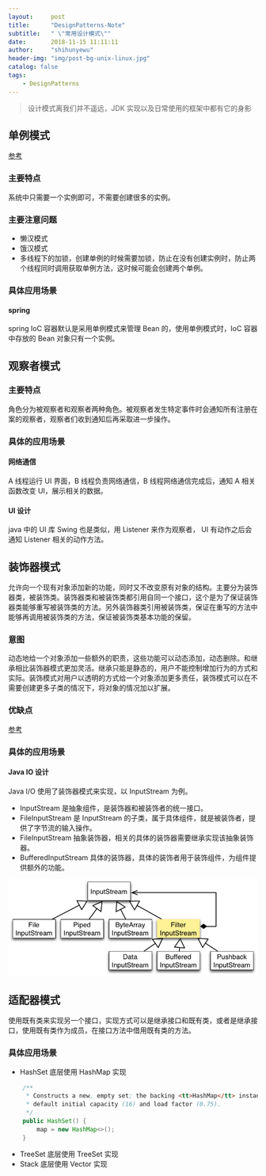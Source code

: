 ```yaml
---
layout:     post
title:      "DesignPatterns-Note"
subtitle:   " \"常用设计模式\""
date:       2018-11-15 11:11:11
author:     "shihunyewu"
header-img: "img/post-bg-unix-linux.jpg"
catalog: false
tags:
    - DesignPatterns
---
```

> 设计模式离我们并不遥远，JDK 实现以及日常使用的框架中都有它的身影

## 单例模式
[参考](http://www.runoob.com/design-pattern/singleton-pattern.html)
### 主要特点
系统中只需要一个实例即可，不需要创建很多的实例。
### 主要注意问题
* 懒汉模式
* 饿汉模式
* 多线程下的加锁，创建单例的时候需要加锁，防止在没有创建实例时，防止两个线程同时调用获取单例方法，这时候可能会创建两个单例。

### 具体应用场景
#### spring
spring IoC 容器默认是采用单例模式来管理 Bean 的，使用单例模式时，IoC 容器中存放的 Bean 对象只有一个实例。

## 观察者模式
### 主要特点
角色分为被观察者和观察者两种角色。被观察者发生特定事件时会通知所有注册在案的观察者，观察者们收到通知后再采取进一步操作。
### 具体的应用场景
#### 网络通信
A 线程运行 UI 界面，B 线程负责网络通信，B 线程网络通信完成后，通知 A 相关函数改变 UI，展示相关的数据。
#### UI 设计
java 中的 UI 库 Swing 也是类似，用 Listener 来作为观察者， UI 有动作之后会通知 Listener 相关的动作方法。

## 装饰器模式
允许向一个现有对象添加新的功能，同时又不改变原有对象的结构。主要分为装饰器类，被装饰类。装饰器类和被装饰类都引用自同一个接口，这个是为了保证装饰器类能够重写被装饰类的方法。另外装饰器类引用被装饰类，保证在重写的方法中能够再调用被装饰类的方法，保证被装饰类基本功能的保留。

### 意图
动态地给一个对象添加一些额外的职责，这些功能可以动态添加，动态删除。和继承相比装饰器模式更加灵活。继承只能是静态的，用户不能控制增加行为的方式和实际。装饰模式对用户以透明的方式给一个对象添加更多责任，装饰模式可以在不需要创建更多子类的情况下，将对象的情况加以扩展。
### 优缺点
[参考](https://design-patterns.readthedocs.io/zh_CN/latest/structural_patterns/decorator.html)
### 具体的应用场景
#### Java IO 设计
Java I/O 使用了装饰器模式来实现，以 InputStream 为例。
- InputStream 是抽象组件，是装饰器和被装饰者的统一接口。
- FileInputStream 是 InputStream 的子类，属于具体组件，就是被装饰者，提供了字节流的输入操作。
- FileInputStream 抽象装饰器，相关的具体的装饰器需要继承实现该抽象装饰器。
- BufferedInputStream 具体的装饰器，具体的装饰者用于装饰组件，为组件提供额外的功能。

![参照](https://raw.githubusercontent.com/CyC2018/CS-Notes/master/docs/notes/pics/DP-Decorator-java.io.png)

## 适配器模式
使用既有类来实现另一个接口，实现方式可以是继承接口和既有类，或者是继承接口，使用既有类作为成员，在接口方法中借用既有类的方法。
### 具体应用场景
- HashSet 底层使用 HashMap 实现
```java
    /**
     * Constructs a new, empty set; the backing <tt>HashMap</tt> instance has
     * default initial capacity (16) and load factor (0.75).
     */
    public HashSet() {
        map = new HashMap<>();
    }
```
- TreeSet 底层使用 TreeSet 实现
- Stack 底层使用 Vector 实现

